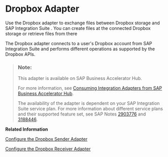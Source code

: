 <!-- loio578148df9a2b433395df6aaab6af7b91 -->

# Dropbox Adapter

Use the Dropbox adapter to exchange files between Dropbox storage and SAP Integration Suite . You can create files at the connected Dropbox storage or retrieve files from there

The Dropbox adapter connects to a user's Dropbox account from SAP Integration Suite and performs different operations as supported by the Dropbox APIs.

> ### Note:  
> This adapter is available on SAP Business Accelerator Hub.
> 
> For more information, see [Consuming Integration Adapters from SAP Business Accelerator Hub](consuming-integration-adapters-from-sap-business-accelerator-hub-b9250fb.md).
> 
> The availability of the adapter is dependent on your SAP Integration Suite service plan. For more information about different service plans and their supported feature set, see SAP Notes [2903776](https://launchpad.support.sap.com/#/notes/2903776) and [3188446](https://launchpad.support.sap.com/#/notes/3188446).

**Related Information**  


[Configure the Dropbox Sender Adapter](configure-the-dropbox-sender-adapter-de61991.md "The Dropbox sender adapter enables SAP Integration Suite to receive files from the Dropbox storage.")

[Configure the Dropbox Receiver Adapter](configure-the-dropbox-receiver-adapter-16ef7b4.md "The Dropbox receiver adapter enables SAP Integration Suite to write files and folders to the Dropbox storage.")

